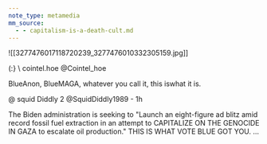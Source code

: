 ```yaml
---
note_type: metamedia
mm_source:
  - - capitalism-is-a-death-cult.md
---
```


![[3277476017118720239_3277476010332305159.jpg]]

(:} \ cointel.hoe
@Cointel_hoe

BlueAnon, BlueMAGA, whatever you call it, this
iswhat it is.

@ squid Diddly 2 @SquidDiddly1989 - 1h

The Biden administration is seeking to "Launch an
eight-figure ad blitz amid record fossil fuel
extraction in an attempt to CAPITALIZE ON THE
GENOCIDE IN GAZA to escalate oil production."
THIS IS WHAT VOTE BLUE GOT YOU. ...

